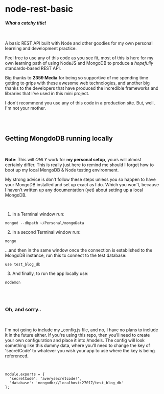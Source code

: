 # node-rest-basic
#### _What a catchy title!_

<br />

A basic REST API built with Node and other goodies for my own personal learning and development practice.

Feel free to use any of this code as you see fit, most of this is here for my own learning path of using NodeJS and MongoDB to produce a _hopefully_ standards-based REST API.

Big thanks to **2359 Media** for being so supportive of me spending time getting to grips with these awesome web technologies, and another big thanks to the developers that have produced the incredible frameworks and libraries that I've used in this mini project.

I don't recommend you use any of this code in a production site. But, well, I'm not your mother.

<br />
<br />

## Getting MongdoDB running locally

<br />

**Note:** This will _ONLY_ work for **my personal setup**, yours will almost certainly differ. This is really just here to remind me should I forget how to boot up my local MongoDB & Node testing environment.

My strong advice is don't follow these steps unless you so happen to have your MongoDB installed and set up exact as I do. Which you won't, because I haven't written up any documentation (yet) about setting up a local MongoDB.

<br />

1. In a Terminal window run:
```
mongod --dbpath ~/Personal/mongoData
```

2. In a second Terminal window run:
```
mongo
```
...and then in the same window once the connection is established to the MongoDB instance, run this to connect to the test database:
```
use test_blog_db
```

3. And finally, to run the app locally use:
```
nodemon
```

<br />
<br />

### Oh, and sorry..

<br />

I'm not going to include my \_config.js file, and no, I have no plans to include it in the future either. If you're using this repo, then you'll need to create your own configuration and place it into /models. The config will look something like this dummy data, where you'll need to change the key of 'secretCode' to whatever you wish your app to use where the key is being referenced.

<br />

```
module.exports = {
  'secretCode': 'averysecretcode!',
  'database': 'mongodb://localhost:27017/test_blog_db'
};
```
